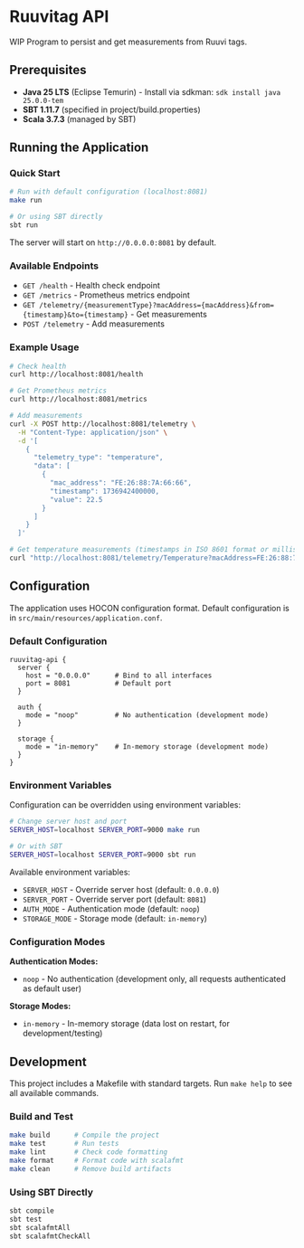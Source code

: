 # Ruuvitag API

WIP Program to persist and get measurements from Ruuvi tags.

## Prerequisites

- **Java 25 LTS** (Eclipse Temurin) - Install via sdkman: `sdk install java 25.0.0-tem`
- **SBT 1.11.7** (specified in project/build.properties)
- **Scala 3.7.3** (managed by SBT)

## Running the Application

### Quick Start

```bash
# Run with default configuration (localhost:8081)
make run

# Or using SBT directly
sbt run
```

The server will start on `http://0.0.0.0:8081` by default.

### Available Endpoints

- `GET /health` - Health check endpoint
- `GET /metrics` - Prometheus metrics endpoint
- `GET /telemetry/{measurementType}?macAddress={macAddress}&from={timestamp}&to={timestamp}` - Get measurements
- `POST /telemetry` - Add measurements

### Example Usage

```bash
# Check health
curl http://localhost:8081/health

# Get Prometheus metrics
curl http://localhost:8081/metrics

# Add measurements
curl -X POST http://localhost:8081/telemetry \
  -H "Content-Type: application/json" \
  -d '[
    {
      "telemetry_type": "temperature",
      "data": [
        {
          "mac_address": "FE:26:88:7A:66:66",
          "timestamp": 1736942400000,
          "value": 22.5
        }
      ]
    }
  ]'

# Get temperature measurements (timestamps in ISO 8601 format or milliseconds since epoch)
curl "http://localhost:8081/telemetry/Temperature?macAddress=FE:26:88:7A:66:66&from=2025-01-01T00:00:00Z&to=2025-01-31T23:59:59Z"
```

## Configuration

The application uses HOCON configuration format. Default configuration is in `src/main/resources/application.conf`.

### Default Configuration

```hocon
ruuvitag-api {
  server {
    host = "0.0.0.0"      # Bind to all interfaces
    port = 8081           # Default port
  }

  auth {
    mode = "noop"         # No authentication (development mode)
  }

  storage {
    mode = "in-memory"    # In-memory storage (development mode)
  }
}
```

### Environment Variables

Configuration can be overridden using environment variables:

```bash
# Change server host and port
SERVER_HOST=localhost SERVER_PORT=9000 make run

# Or with SBT
SERVER_HOST=localhost SERVER_PORT=9000 sbt run
```

Available environment variables:
- `SERVER_HOST` - Override server host (default: `0.0.0.0`)
- `SERVER_PORT` - Override server port (default: `8081`)
- `AUTH_MODE` - Authentication mode (default: `noop`)
- `STORAGE_MODE` - Storage mode (default: `in-memory`)

### Configuration Modes

**Authentication Modes:**
- `noop` - No authentication (development only, all requests authenticated as default user)

**Storage Modes:**
- `in-memory` - In-memory storage (data lost on restart, for development/testing)

## Development

This project includes a Makefile with standard targets. Run `make help` to see all available commands.

### Build and Test

```bash
make build      # Compile the project
make test       # Run tests
make lint       # Check code formatting
make format     # Format code with scalafmt
make clean      # Remove build artifacts
```

### Using SBT Directly

```bash
sbt compile
sbt test
sbt scalafmtAll
sbt scalafmtCheckAll
```